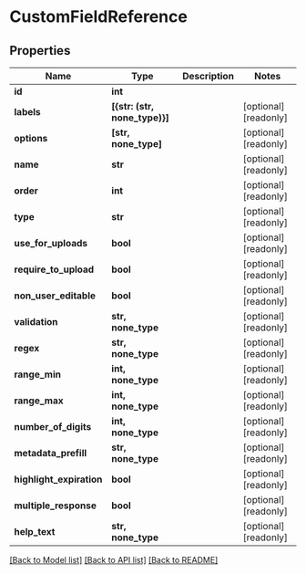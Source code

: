 # CustomFieldReference


## Properties

Name | Type | Description | Notes
------------ | ------------- | ------------- | -------------
**id** | **int** |  | 
**labels** | **[{str: (str, none_type)}]** |  | [optional] [readonly] 
**options** | **[str, none_type]** |  | [optional] [readonly] 
**name** | **str** |  | [optional] [readonly] 
**order** | **int** |  | [optional] [readonly] 
**type** | **str** |  | [optional] [readonly] 
**use_for_uploads** | **bool** |  | [optional] [readonly] 
**require_to_upload** | **bool** |  | [optional] [readonly] 
**non_user_editable** | **bool** |  | [optional] [readonly] 
**validation** | **str, none_type** |  | [optional] [readonly] 
**regex** | **str, none_type** |  | [optional] [readonly] 
**range_min** | **int, none_type** |  | [optional] [readonly] 
**range_max** | **int, none_type** |  | [optional] [readonly] 
**number_of_digits** | **int, none_type** |  | [optional] [readonly] 
**metadata_prefill** | **str, none_type** |  | [optional] [readonly] 
**highlight_expiration** | **bool** |  | [optional] [readonly] 
**multiple_response** | **bool** |  | [optional] [readonly] 
**help_text** | **str, none_type** |  | [optional] [readonly] 

[[Back to Model list]](../README.md#models) [[Back to API list]](../README.md#api-endpoints) [[Back to README]](../README.md)


